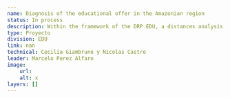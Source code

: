 ```yaml
---
name: Diagnosis of the educational offer in the Amazonian region
status: In process
description: Within the framework of the DRP EDU, a distances analysis between school population and closest educational center was carried out for primary and secondary level in the Amazon region (8 countries) using layers of georeferential schools and demographic information layers (World Pop).The methodology was based on distance calculation between the centroid of each hexagon (resolution 7) and the closest school, assigning the distance value to the entire school -age population resident in each hexagon.The distance analysis for indigenous territories and areas of high incidence of poverty was replicated.
type: Proyecto
division: EDU
link: nan
technical: Cecilia Giambruno y Nicolas Castro
leader: Marcelo Perez Alfaro
image: 
    url: 
    alt: x
layers: []
---
```

    
